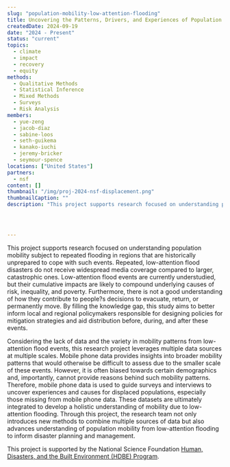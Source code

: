 ```yaml
---
slug: "population-mobility-low-attention-flooding"
title: Uncovering the Patterns, Drivers, and Experiences of Population Mobility Due to Low-Attention Flooding
createdDate: 2024-09-19
date: "2024 - Present"
status: "current"
topics:
  - climate
  - impact
  - recovery
  - equity
methods:
  - Qualitative Methods
  - Statistical Inference
  - Mixed Methods
  - Surveys
  - Risk Analysis
members:
  - yue-zeng
  - jacob-diaz
  - sabine-loos
  - seth-guikema
  - kanako-iuchi
  - jeremy-bricker
  - seymour-spence
locations: ["United States"]
partners: 
  - nsf
content: []
thumbnail: "/img/proj-2024-nsf-displacement.png" 
thumbnailCaption: ""
description: "This project supports research focused on understanding population mobility subject to repeated flooding in regions that are historically unprepared to cope with such events. Repeated, low-attention flood disasters do not receive widespread media coverage compared to larger, catastrophic ones. Low-attention flood events are currently understudied, but their cumulative impacts are likely to compound underlying causes of risk, inequality, and poverty. Furthermore, there is not a good understanding of how they contribute to people's decisions to evacuate, return, or permanently move. By filling the knowledge gap, this study aims to better inform local and regional policymakers responsible for designing policies for mitigation strategies and aid distribution before, during, and after these events."




---
```


<!-- EXAMPLE TEXT BELOW, FEEL FREE TO CHANGE -->

This project supports research focused on understanding population mobility subject to repeated flooding in regions that are historically unprepared to cope with such events. Repeated, low-attention flood disasters do not receive widespread media coverage compared to larger, catastrophic ones. Low-attention flood events are currently understudied, but their cumulative impacts are likely to compound underlying causes of risk, inequality, and poverty. Furthermore, there is not a good understanding of how they contribute to people?s decisions to evacuate, return, or permanently move. By filling the knowledge gap, this study aims to better inform local and regional policymakers responsible for designing policies for mitigation strategies and aid distribution before, during, and after these events.

Considering the lack of data and the variety in mobility patterns from low-attention flood events, this research project leverages multiple data sources at multiple scales. Mobile phone data provides insights into broader mobility patterns that would otherwise be difficult to assess due to the smaller scale of these events. However, it is often biased towards certain demographics and, importantly, cannot provide reasons behind such mobility patterns. Therefore, mobile phone data is used to guide surveys and interviews to uncover experiences and causes for displaced populations, especially those missing from mobile phone data. These datasets are ultimately integrated to develop a holistic understanding of mobility due to low-attention flooding. Through this project, the research team not only introduces new methods to combine multiple sources of data but also advances understanding of population mobility from low-attention flooding to inform disaster planning and management.

This project is supported by the National Science Foundation [Human, Disasters, and the Built Environment (HDBE) Program](https://new.nsf.gov/funding/opportunities/hdbe-humans-disasters-built-environment).